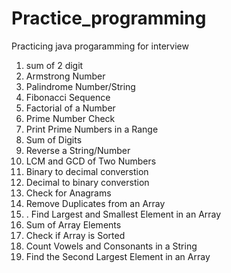 # Practice_programming
Practicing java progaramming for interview
1) sum of 2 digit
2) Armstrong Number
3) Palindrome Number/String
4) Fibonacci Sequence
5) Factorial of a Number
6) Prime Number Check
7) Print Prime Numbers in a Range
8) Sum of Digits
9) Reverse a String/Number
10) LCM and GCD of Two Numbers
11) Binary to decimal converstion
12) Decimal to binary converstion
13) Check for Anagrams
14) Remove Duplicates from an Array
15) . Find Largest and Smallest Element in an Array
16) Sum of Array Elements
17) Check if Array is Sorted
18) Count Vowels and Consonants in a String
19) Find the Second Largest Element in an Array